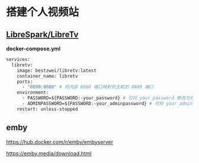 #  搭建个人视频站

## [LibreSpark/LibreTv](https://github.com/LibreSpark/LibreTv)

**docker-compose.yml**

```dockerfile
services:
  libretv:
    image: bestzwei/libretv:latest
    container_name: libretv
    ports:
      - "8899:8080" # 将内部 8080 端口映射到主机的 8899 端口
    environment:
      - PASSWORD=${PASSWORD:-your_password} # 可将 your_password 修改为你想要的密码，默认为 your_password
      - ADMINPASSWORD=${PASSWORD:-your_adminpassword} # 可将 your_adminpassword 修改为你想要的密码，默认为 your_adminpassword
    restart: unless-stopped
```

##  emby

https://hub.docker.com/r/emby/embyserver

https://emby.media/download.html